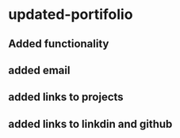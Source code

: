 # updated-portifolio
## Added functionality
## added email
## added links to projects
## added links to linkdin and github
